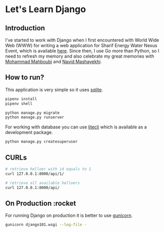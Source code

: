 # Let's Learn Django

## Introduction

I've started to work with Django when I first encountered with World Wide Web (WWW) for writing a web application for Sharif Energy Water Nexus Event, which is available [here](https://github.com/Panamo/EnerWat).
Since then, I use Go more than Python, so I need to refresh my memory and also celebrate my great memories with [Mohammad Mahboubi](https://github.com/mrma95) and [Navid Mashayekhi](https://github.com/navidmsk).

## How to run?

This application is very simple so it uses [sqlite](https://www.sqlite.org/index.html).

```bash
pipenv install
pipenv shell
```

```bash
python manage.py migrate
python manage.py runserver
```

For working with database you can use [litecli](https://github.com/dbcli/litecli) which is available as a development package.

```bash
python manage.py createsuperuser
```

## CURLs

```bash
# retrieve helloer with id equals to 1
curl 127.0.0.1:8000/api/1/

# retrieve all available helloers
curl 127.0.0.1:8000/api/
```

## On Production :rocket

For running Django on production it is better to use [gunicorn](https://gunicorn.org/).

```bash
gunicorn django101.wsgi --log-file -
```
